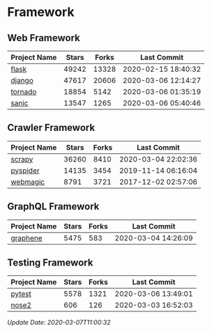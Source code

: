 # Framework

## Web Framework

| Project Name | Stars | Forks | Last Commit |
| ------------ | ----- | ----- | ----------- |
| [flask](https://github.com/pallets/flask) | 49242 | 13328 | 2020-02-15 18:40:32 |
| [django](https://github.com/django/django) | 47617 | 20606 | 2020-03-06 12:14:27 |
| [tornado](https://github.com/tornadoweb/tornado) | 18854 | 5142 | 2020-03-06 01:35:19 |
| [sanic](https://github.com/huge-success/sanic) | 13547 | 1265 | 2020-03-06 05:40:46 |

## Crawler Framework

| Project Name | Stars | Forks | Last Commit |
| ------------ | ----- | ----- | ----------- |
| [scrapy](https://github.com/scrapy/scrapy) | 36260 | 8410 | 2020-03-04 22:02:36 |
| [pyspider](https://github.com/binux/pyspider) | 14135 | 3454 | 2019-11-14 06:16:04 |
| [webmagic](https://github.com/code4craft/webmagic) | 8791 | 3721 | 2017-12-02 02:57:06 |

## GraphQL Framework

| Project Name | Stars | Forks | Last Commit |
| ------------ | ----- | ----- | ----------- |
| [graphene](https://github.com/graphql-python/graphene) | 5475 | 583 | 2020-03-04 14:26:09 |

## Testing Framework

| Project Name | Stars | Forks | Last Commit |
| ------------ | ----- | ----- | ----------- |
| [pytest](https://github.com/pytest-dev/pytest) | 5578 | 1321 | 2020-03-06 13:49:01 |
| [nose2](https://github.com/nose-devs/nose2) | 606 | 126 | 2020-03-03 16:52:03 |

*Update Date: 2020-03-07T11:00:32*